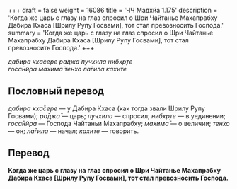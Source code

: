 +++
draft = false
weight = 16086
title = 'ЧЧ Мадхйа 1.175'
description = 'Когда же царь с глазу на глаз спросил о Шри Чайтанье Махапрабху Дабира Кхаса [Шрилу Рупу Госвами], тот стал превозносить Господа.'
summary = 'Когда же царь с глазу на глаз спросил о Шри Чайтанье Махапрабху Дабира Кхаса [Шрилу Рупу Госвами], тот стал превозносить Господа.'
+++

_дабира кха̄сере ра̄джа̄ пучхила нибхр̣те  
госа̄н̃ира махима̄ тен̇хо ла̄гила кахите_

## Пословный перевод

_дабира_ _кха̄сере_ — у Дабира Кхаса (как тогда звали Шрилу Рупу Госвами); _ра̄джа̄_ — царь; _пучхила_ — спросил; _нибхр̣те_ — в уединении; _госа̄н̃ира_ — Господа Чайтаньи Махапрабху; _махима̄_ — о величии; _тен̇хо_ — он; _ла̄гила_ — начал; _кахите_ — говорить.

## Перевод

**Когда же царь с глазу на глаз спросил о Шри Чайтанье Махапрабху Дабира Кхаса \[Шрилу Рупу Госвами\], тот стал превозносить Господа.**
